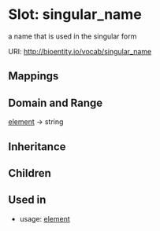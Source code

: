# Slot: singular_name


a name that is used in the singular form

URI: http://bioentity.io/vocab/singular_name
## Mappings

## Domain and Range

[element](Element.md) -> string
## Inheritance

## Children

## Used in

 *  usage: [element](Element.md)
